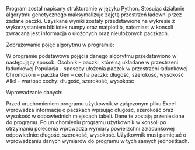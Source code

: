   Program został napisany strukturalnie w języku Python. Stosując działanie algorytmu genetycznego maksymalizuje zajętą przestrzeń ładowni przez zadane paczki. Uzyskane wyniki zostały przedstawione na wykresie z wykorzystaniem bibliotek numpy oraz matplotlib, natomiast w konsoli zwracana jest informacja o ułożonych oraz nieułożonych paczkach. 

Zobrazowanie pojęć algorytmu w programie:

  W programie podstawowe pojęcia danego algorytmu przedstawiono w następujący sposób:
Osobnik – paczki, które są układane w przestrzeni ładunkowej
Populacja – sposoby ułożenia paczek w przestrzeni ładunkowej
Chromosom – paczka
Gen – cecha paczki: długość, szerokość, wysokość
Allel – wartość cechy: długość, szerokość, wysokość


Wprowadzanie danych:

Przed uruchomieniem programu użytkownik w załączonym pliku Excel wprowadza informacje o paczkach wpisując długość, szerokość oraz wysokość w odpowiednich miejscach tabeli. Dane te zostają przeniesione do programu. Po uruchomieniu programu użytkownik w konsoli po otrzymaniu polecenia wprowadza wymiary powierzchni załadunkowej odpowiednio: długość, szerokość, wysokość. Użytkownik musi pamiętać o wprowadzaniu danych wymiarów do programu w tych samych jednostkach.


